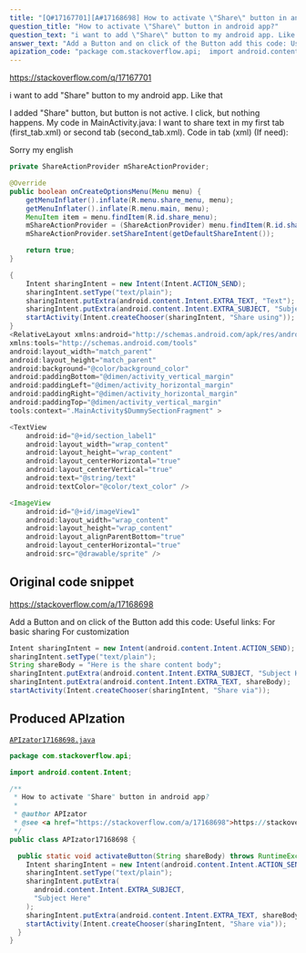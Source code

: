 ```yaml
---
title: "[Q#17167701][A#17168698] How to activate \"Share\" button in android app?"
question_title: "How to activate \"Share\" button in android app?"
question_text: "i want to add \"Share\" button to my android app. Like that  I added \"Share\" button, but button is not active. I click, but nothing happens. My code in MainActivity.java: I want to share text in my first tab (first_tab.xml) or second tab (second_tab.xml). Code in tab (xml) (If need):  Sorry my english"
answer_text: "Add a Button and on click of the Button add this code: Useful links: For basic sharing For customization"
apization_code: "package com.stackoverflow.api;  import android.content.Intent;  /**  * How to activate \"Share\" button in android app?  *  * @author APIzator  * @see <a href=\"https://stackoverflow.com/a/17168698\">https://stackoverflow.com/a/17168698</a>  */ public class APIzator17168698 {    public static void activateButton(String shareBody) throws RuntimeException {     Intent sharingIntent = new Intent(android.content.Intent.ACTION_SEND);     sharingIntent.setType(\"text/plain\");     sharingIntent.putExtra(       android.content.Intent.EXTRA_SUBJECT,       \"Subject Here\"     );     sharingIntent.putExtra(android.content.Intent.EXTRA_TEXT, shareBody);     startActivity(Intent.createChooser(sharingIntent, \"Share via\"));   } }"
---
```


https://stackoverflow.com/q/17167701

i want to add &quot;Share&quot; button to my android app.
Like that

I added &quot;Share&quot; button, but button is not active. I click, but nothing happens.
My code in MainActivity.java:
I want to share text in my first tab (first_tab.xml) or second tab (second_tab.xml).
Code in tab (xml) (If need):

Sorry my english


```java
private ShareActionProvider mShareActionProvider;

@Override
public boolean onCreateOptionsMenu(Menu menu) {
    getMenuInflater().inflate(R.menu.share_menu, menu);
    getMenuInflater().inflate(R.menu.main, menu);
    MenuItem item = menu.findItem(R.id.share_menu);
    mShareActionProvider = (ShareActionProvider) menu.findItem(R.id.share_menu).getActionProvider();
    mShareActionProvider.setShareIntent(getDefaultShareIntent());

    return true;
}

{
    Intent sharingIntent = new Intent(Intent.ACTION_SEND);
    sharingIntent.setType("text/plain");
    sharingIntent.putExtra(android.content.Intent.EXTRA_TEXT, "Text");
    sharingIntent.putExtra(android.content.Intent.EXTRA_SUBJECT, "Subject");
    startActivity(Intent.createChooser(sharingIntent, "Share using"));
}
<RelativeLayout xmlns:android="http://schemas.android.com/apk/res/android"
xmlns:tools="http://schemas.android.com/tools"
android:layout_width="match_parent"
android:layout_height="match_parent"
android:background="@color/background_color"
android:paddingBottom="@dimen/activity_vertical_margin"
android:paddingLeft="@dimen/activity_horizontal_margin"
android:paddingRight="@dimen/activity_horizontal_margin"
android:paddingTop="@dimen/activity_vertical_margin"
tools:context=".MainActivity$DummySectionFragment" >

<TextView
    android:id="@+id/section_label1"
    android:layout_width="wrap_content"
    android:layout_height="wrap_content"
    android:layout_centerHorizontal="true"
    android:layout_centerVertical="true"
    android:text="@string/text"
    android:textColor="@color/text_color" />

<ImageView
    android:id="@+id/imageView1"
    android:layout_width="wrap_content"
    android:layout_height="wrap_content"
    android:layout_alignParentBottom="true"
    android:layout_centerHorizontal="true"
    android:src="@drawable/sprite" />
```


## Original code snippet

https://stackoverflow.com/a/17168698

Add a Button and on click of the Button add this code:
Useful links:
For basic sharing
For customization

```java
Intent sharingIntent = new Intent(android.content.Intent.ACTION_SEND); 
sharingIntent.setType("text/plain");
String shareBody = "Here is the share content body";
sharingIntent.putExtra(android.content.Intent.EXTRA_SUBJECT, "Subject Here");
sharingIntent.putExtra(android.content.Intent.EXTRA_TEXT, shareBody);
startActivity(Intent.createChooser(sharingIntent, "Share via"));
```

## Produced APIzation

[`APIzator17168698.java`](https://github.com/pasqualesalza/apization-temp-data/raw/master/apizations/java/APIzator17168698.java)

```java
package com.stackoverflow.api;

import android.content.Intent;

/**
 * How to activate "Share" button in android app?
 *
 * @author APIzator
 * @see <a href="https://stackoverflow.com/a/17168698">https://stackoverflow.com/a/17168698</a>
 */
public class APIzator17168698 {

  public static void activateButton(String shareBody) throws RuntimeException {
    Intent sharingIntent = new Intent(android.content.Intent.ACTION_SEND);
    sharingIntent.setType("text/plain");
    sharingIntent.putExtra(
      android.content.Intent.EXTRA_SUBJECT,
      "Subject Here"
    );
    sharingIntent.putExtra(android.content.Intent.EXTRA_TEXT, shareBody);
    startActivity(Intent.createChooser(sharingIntent, "Share via"));
  }
}

```